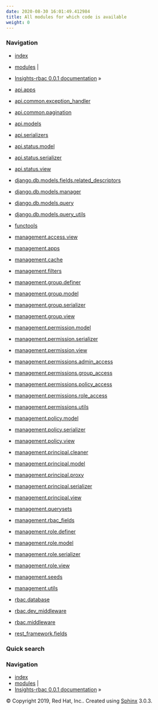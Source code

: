 ```yaml
---
date: 2020-08-30 16:01:49.412984
title: All modules for which code is available
weight: 0
---
```

### Navigation

  - [index](../genindex/ "General Index")
  - [modules](../py-modindex/ "Python Module Index") |
  - [Insights-rbac 0.0.1 documentation](../index/)
    »


  - [api.apps](api/apps/)
  - [api.common.exception\_handler](api/common/exception_handler/)
  - [api.common.pagination](api/common/pagination/)
  - [api.models](api/models/)
  - [api.serializers](api/serializers/)
  - [api.status.model](api/status/model/)
  - [api.status.serializer](api/status/serializer/)
  - [api.status.view](api/status/view/)
  - [django.db.models.fields.related\_descriptors](django/db/models/fields/related_descriptors/)
  - [django.db.models.manager](django/db/models/manager/)
  - [django.db.models.query](django/db/models/query/)
  - [django.db.models.query\_utils](django/db/models/query_utils/)
  - [functools](functools/)
  - [management.access.view](management/access/view/)
  - [management.apps](management/apps/)
  - [management.cache](management/cache/)
  - [management.filters](management/filters/)
  - [management.group.definer](management/group/definer/)
  - [management.group.model](management/group/model/)
  - [management.group.serializer](management/group/serializer/)
  - [management.group.view](management/group/view/)
  - [management.permission.model](management/permission/model/)
  - [management.permission.serializer](management/permission/serializer/)
  - [management.permission.view](management/permission/view/)
  - [management.permissions.admin\_access](management/permissions/admin_access/)
  - [management.permissions.group\_access](management/permissions/group_access/)
  - [management.permissions.policy\_access](management/permissions/policy_access/)
  - [management.permissions.role\_access](management/permissions/role_access/)
  - [management.permissions.utils](management/permissions/utils/)
  - [management.policy.model](management/policy/model/)
  - [management.policy.serializer](management/policy/serializer/)
  - [management.policy.view](management/policy/view/)
  - [management.principal.cleaner](management/principal/cleaner/)
  - [management.principal.model](management/principal/model/)
  - [management.principal.proxy](management/principal/proxy/)
  - [management.principal.serializer](management/principal/serializer/)
  - [management.principal.view](management/principal/view/)
  - [management.querysets](management/querysets/)
  - [management.rbac\_fields](management/rbac_fields/)
  - [management.role.definer](management/role/definer/)
  - [management.role.model](management/role/model/)
  - [management.role.serializer](management/role/serializer/)
  - [management.role.view](management/role/view/)
  - [management.seeds](management/seeds/)
  - [management.utils](management/utils/)
  - [rbac.database](rbac/database/)
  - [rbac.dev\_middleware](rbac/dev_middleware/)
  - [rbac.middleware](rbac/middleware/)
  - [rest\_framework.fields](rest_framework/fields/)

### Quick search

### Navigation

  - [index](../genindex/ "General Index")
  - [modules](../py-modindex/ "Python Module Index") |
  - [Insights-rbac 0.0.1 documentation](../index/) »

© Copyright 2019, Red Hat, Inc.. Created using
[Sphinx](http://sphinx-doc.org/) 3.0.3.